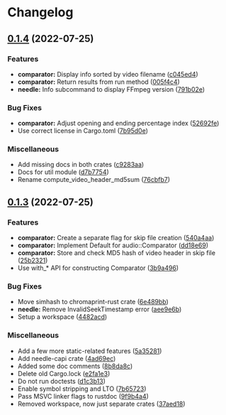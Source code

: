 # Changelog

## [0.1.4](https://github.com/aksiksi/needle/compare/v0.1.3...v0.1.4) (2022-07-25)


### Features

* **comparator:** Display info sorted by video filename ([c045ed4](https://github.com/aksiksi/needle/commit/c045ed44a57b167f479257db1376ae35955073f7))
* **comparator:** Return results from run method ([005f4c4](https://github.com/aksiksi/needle/commit/005f4c45562258d1db67c91b07e75c819222efae))
* **needle:** Info subcommand to display FFmpeg version ([791b02e](https://github.com/aksiksi/needle/commit/791b02ee2d0838a00d6da423513430ae15c3692b))


### Bug Fixes

* **comparator:** Adjust opening and ending percentage index ([52692fe](https://github.com/aksiksi/needle/commit/52692fe8ff54fa49fc811a4ba3dc8a0e4dd06e1f))
* Use correct license in Cargo.toml ([7b95d0e](https://github.com/aksiksi/needle/commit/7b95d0e5cf3c9429e28c42cf1dd48b4b9a75b897))


### Miscellaneous

* Add missing docs in both crates ([c9283aa](https://github.com/aksiksi/needle/commit/c9283aa38701a6f2d5e113242c231d651c66603c))
* Docs for util module ([d7b7754](https://github.com/aksiksi/needle/commit/d7b775452bd6cb2bc8c792c9ba4ff5111fd43972))
* Rename compute_video_header_md5sum ([76cbfb7](https://github.com/aksiksi/needle/commit/76cbfb7822bd80cfeee864d8c97c6c488bf6d1e8))

## [0.1.3](https://github.com/aksiksi/needle/compare/v0.1.2...v0.1.3) (2022-07-25)


### Features

* **comparator:** Create a separate flag for skip file creation ([540a4aa](https://github.com/aksiksi/needle/commit/540a4aad8f931bb132ca7736205861b223fdf73e))
* **comparator:** Implement Default for audio::Comparator ([dd18e69](https://github.com/aksiksi/needle/commit/dd18e6934701a7802f588ceb025e8729f01e1136))
* **comparator:** Store and check MD5 hash of video header in skip file ([25b2321](https://github.com/aksiksi/needle/commit/25b232159db9c0ed3a0d2b67ceb3bb5ba8dede32))
* Use with_* API for constructing Comparator ([3b9a496](https://github.com/aksiksi/needle/commit/3b9a4968f003054a6e275ef9dfa61680912f6fc3))


### Bug Fixes

* Move simhash to chromaprint-rust crate ([6e489bb](https://github.com/aksiksi/needle/commit/6e489bbcaa6c4e764257dbad91a7c9f3040ea04f))
* **needle:** Remove InvalidSeekTimestamp error ([aee9e6b](https://github.com/aksiksi/needle/commit/aee9e6b1ad05dbd698720ae05fb73908ac3152ce))
* Setup a workspace ([4482acd](https://github.com/aksiksi/needle/commit/4482acd0fe5ac5d0e921fe945114f62db4bcb21c))


### Miscellaneous

* Add a few more static-related features ([5a35281](https://github.com/aksiksi/needle/commit/5a352817c7fb21932453f754663eeddda0006de8))
* Add needle-capi crate ([4ad69ec](https://github.com/aksiksi/needle/commit/4ad69ecc3531aad8f09560c55dd85a728f8b00ff))
* Added some doc comments ([8b8da8c](https://github.com/aksiksi/needle/commit/8b8da8c76721d3bc2a83dc626734daa4703ffa6a))
* Delete old Cargo.lock ([e2fa1e3](https://github.com/aksiksi/needle/commit/e2fa1e360ec6de484cdeef00cb172ae4f720791c))
* Do not run doctests ([d1c3b13](https://github.com/aksiksi/needle/commit/d1c3b131e263a65c32dadaed566d24e972ddf17a))
* Enable symbol stripping and LTO ([7b65723](https://github.com/aksiksi/needle/commit/7b657239570ea8ada3f0387af67d8a0b4ef07b71))
* Pass MSVC linker flags to rustdoc ([9f9b4a4](https://github.com/aksiksi/needle/commit/9f9b4a48093ec4eb31381ebe61c66542e1fffd1a))
* Removed workspace, now just separate crates ([37aed18](https://github.com/aksiksi/needle/commit/37aed18cde0917b502ca558521d9f7db9c4c4d4c))

